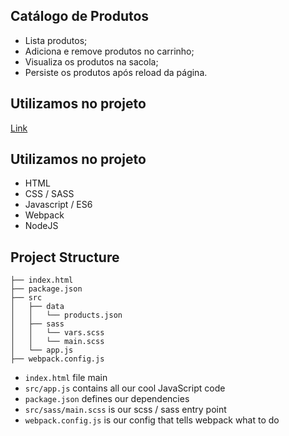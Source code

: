 ## Catálogo de Produtos

* Lista produtos;
* Adiciona e remove produtos no carrinho;
* Visualiza os produtos na sacola;
* Persiste os produtos após reload da página.

## Utilizamos no projeto
[Link](https://silvanoamaral.github.io/catalogoProduto/)

## Utilizamos no projeto

* HTML
* CSS / SASS
* Javascript / ES6
* Webpack
* NodeJS 

## Project Structure
```
├── index.html
├── package.json
├── src
│   ├── data
│   │   └── products.json
│   ├── sass
│   │   └── vars.scss
│   │   └── main.scss
│   └── app.js
├── webpack.config.js
```

* `index.html` file main
* `src/app.js` contains all our cool JavaScript code
* `package.json` defines our dependencies
* `src/sass/main.scss` is our scss / sass entry point
* `webpack.config.js` is our config that tells webpack what to do